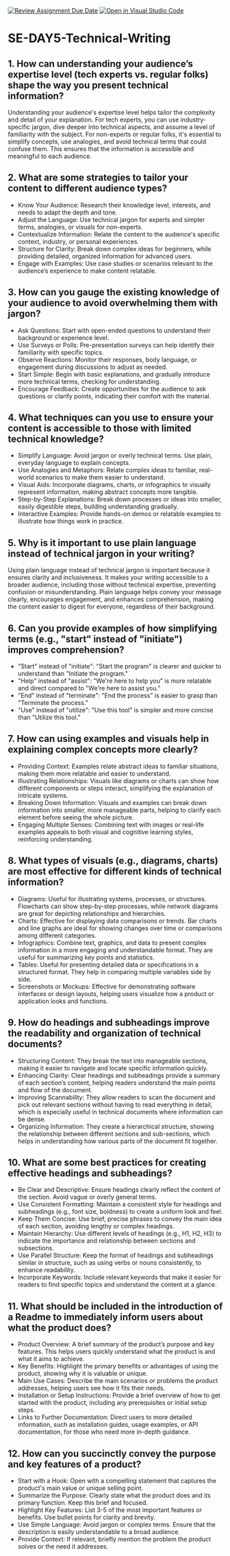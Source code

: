 [![Review Assignment Due Date](https://classroom.github.com/assets/deadline-readme-button-22041afd0340ce965d47ae6ef1cefeee28c7c493a6346c4f15d667ab976d596c.svg)](https://classroom.github.com/a/zsAR-pyY)
[![Open in Visual Studio Code](https://classroom.github.com/assets/open-in-vscode-2e0aaae1b6195c2367325f4f02e2d04e9abb55f0b24a779b69b11b9e10269abc.svg)](https://classroom.github.com/online_ide?assignment_repo_id=15780452&assignment_repo_type=AssignmentRepo)
# SE-DAY5-Technical-Writing
## 1. How can understanding your audience’s expertise level (tech experts vs. regular folks) shape the way you present technical information?

Understanding your audience's expertise level helps tailor the complexity and detail of your explanation. For tech experts, you can use industry-specific jargon, dive deeper into technical aspects, and assume a level of familiarity with the subject. For non-experts or regular folks, it's essential to simplify concepts, use analogies, and avoid technical terms that could confuse them. This ensures that the information is accessible and meaningful to each audience.

## 2. What are some strategies to tailor your content to different audience types?

- Know Your Audience: Research their knowledge level, interests, and needs to adapt the depth and tone.
- Adjust the Language: Use technical jargon for experts and simpler terms, analogies, or visuals for non-experts.
- Contextualize Information: Relate the content to the audience's specific context, industry, or personal experiences.
- Structure for Clarity: Break down complex ideas for beginners, while providing detailed, organized information for advanced users.
- Engage with Examples: Use case studies or scenarios relevant to the audience’s experience to make content relatable.

## 3. How can you gauge the existing knowledge of your audience to avoid overwhelming them with jargon?

- Ask Questions: Start with open-ended questions to understand their background or experience level.
- Use Surveys or Polls: Pre-presentation surveys can help identify their familiarity with specific topics.
- Observe Reactions: Monitor their responses, body language, or engagement during discussions to adjust as needed.
- Start Simple: Begin with basic explanations, and gradually introduce more technical terms, checking for understanding.
- Encourage Feedback: Create opportunities for the audience to ask questions or clarify points, indicating their comfort with the material.

## 4. What techniques can you use to ensure your content is accessible to those with limited technical knowledge?

- Simplify Language: Avoid jargon or overly technical terms. Use plain, everyday language to explain concepts.
- Use Analogies and Metaphors: Relate complex ideas to familiar, real-world scenarios to make them easier to understand.
- Visual Aids: Incorporate diagrams, charts, or infographics to visually represent information, making abstract concepts more tangible.
- Step-by-Step Explanations: Break down processes or ideas into smaller, easily digestible steps, building understanding gradually.
- Interactive Examples: Provide hands-on demos or relatable examples to illustrate how things work in practice.

## 5. Why is it important to use plain language instead of technical jargon in your writing?

Using plain language instead of technical jargon is important because it ensures clarity and inclusiveness. It makes your writing accessible to a broader audience, including those without technical expertise, preventing confusion or misunderstanding. Plain language helps convey your message clearly, encourages engagement, and enhances comprehension, making the content easier to digest for everyone, regardless of their background.

## 6. Can you provide examples of how simplifying terms (e.g., "start" instead of "initiate") improves comprehension?

- "Start" instead of "initiate": "Start the program" is clearer and quicker to understand than "Initiate the program." 
- "Help" instead of "assist": "We're here to help you" is more relatable and direct compared to "We're here to assist you."
- "End" instead of "terminate": "End the process" is easier to grasp than "Terminate the process."
- "Use" instead of "utilize": "Use this tool" is simpler and more concise than "Utilize this tool."


## 7. How can using examples and visuals help in explaining complex concepts more clearly?

- Providing Context: Examples relate abstract ideas to familiar situations, making them more relatable and easier to understand.
- Illustrating Relationships: Visuals like diagrams or charts can show how different components or steps interact, simplifying the explanation of intricate systems.
- Breaking Down Information: Visuals and examples can break down information into smaller, more manageable parts, helping to clarify each element before seeing the whole picture.
- Engaging Multiple Senses: Combining text with images or real-life examples appeals to both visual and cognitive learning styles, reinforcing understanding.

## 8. What types of visuals (e.g., diagrams, charts) are most effective for different kinds of technical information?

- Diagrams: Useful for illustrating systems, processes, or structures. Flowcharts can show step-by-step processes, while network diagrams are great for depicting relationships and hierarchies.
- Charts: Effective for displaying data comparisons or trends. Bar charts and line graphs are ideal for showing changes over time or comparisons among different categories.
- Infographics: Combine text, graphics, and data to present complex information in a more engaging and understandable format. They are useful for summarizing key points and statistics.
- Tables: Useful for presenting detailed data or specifications in a structured format. They help in comparing multiple variables side by side.
- Screenshots or Mockups: Effective for demonstrating software interfaces or design layouts, helping users visualize how a product or application looks and functions.

## 9. How do headings and subheadings improve the readability and organization of technical documents?

- Structuring Content: They break the text into manageable sections, making it easier to navigate and locate specific information quickly.
- Enhancing Clarity: Clear headings and subheadings provide a summary of each section’s content, helping readers understand the main points and flow of the document.
- Improving Scannability: They allow readers to scan the document and pick out relevant sections without having to read everything in detail, which is especially useful in technical documents where information can be dense.
- Organizing Information: They create a hierarchical structure, showing the relationship between different sections and sub-sections, which helps in understanding how various parts of the document fit together.

## 10. What are some best practices for creating effective headings and subheadings?

- Be Clear and Descriptive: Ensure headings clearly reflect the content of the section. Avoid vague or overly general terms.
- Use Consistent Formatting: Maintain a consistent style for headings and subheadings (e.g., font size, boldness) to create a uniform look and feel.
- Keep Them Concise: Use brief, precise phrases to convey the main idea of each section, avoiding lengthy or complex headings.
- Maintain Hierarchy: Use different levels of headings (e.g., H1, H2, H3) to indicate the importance and relationship between sections and subsections.
- Use Parallel Structure: Keep the format of headings and subheadings similar in structure, such as using verbs or nouns consistently, to enhance readability.
- Incorporate Keywords: Include relevant keywords that make it easier for readers to find specific topics and understand the content at a glance.

## 11. What should be included in the introduction of a Readme to immediately inform users about what the product does?

- Product Overview: A brief summary of the product’s purpose and key features. This helps users quickly understand what the product is and what it aims to achieve.
- Key Benefits: Highlight the primary benefits or advantages of using the product, showing why it is valuable or unique.
- Main Use Cases: Describe the main scenarios or problems the product addresses, helping users see how it fits their needs.
- Installation or Setup Instructions: Provide a brief overview of how to get started with the product, including any prerequisites or initial setup steps.
- Links to Further Documentation: Direct users to more detailed information, such as installation guides, usage examples, or API documentation, for those who need more in-depth guidance.

## 12. How can you succinctly convey the purpose and key features of a product?
 
 - Start with a Hook: Open with a compelling statement that captures the product's main value or unique selling point.
 - Summarize the Purpose: Clearly state what the product does and its primary function. Keep this brief and focused.
 - Highlight Key Features: List 3-5 of the most important features or benefits. Use bullet points for clarity and brevity.
 - Use Simple Language: Avoid jargon or complex terms. Ensure that the description is easily understandable to a broad audience.
 - Provide Context: If relevant, briefly mention the problem the product solves or the need it addresses.